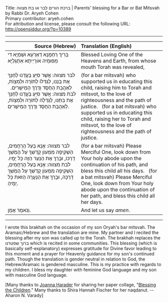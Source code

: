 <html>
<head></head>
<body>
Title: ברכת הורים לבר או בת מצווה | Parents' blessing for a Bar or Bat Mitsvah by Rabbi Dr. Aryeh Cohen<br />
Primary contributor: aryeh.cohen<br />
For attribution and license, please consult the following URL: <a href="http://opensiddur.org/?p=10389">http://opensiddur.org/?p=10389</a>
<p />
<hr />

<table style="margin-left: auto;margin-right: auto;" class="draggable">
<thead><tr><th id="x" style="text-align: right;">Source (Hebrew)</th><th style="text-align: left;">Translation (English)</th></tr></thead>
<tbody>
<tr><td style="vertical-align:top;" width="46%">
<div class="liturgy"><span lang="he">
בְּרִיךְ רַחְמָנָא דְאַרְעָא וּשְׁמַיָא
דִי מִפוּמֵיה אוֹרָיְיתָא אִתְגַלְיָא
</span></div>
</td>
 
<td style="vertical-align:top;" width="53%">
<div class="english">
Blessed Loving One of the Heavens and Earth, 
from whose mouth Torah was revealed,
</div>
</td></tr>


<tr><td style="vertical-align:top;" width="46%">
<div class="liturgy"><span lang="he">
<span class="instruction">לבר מצווה:</span> 
אֲשֶׁר סִיֵּעַ בַּעֲדֵנוּ לְחַנֵּךְ אֶת בְּנֵנוּ, 
לְגַדְּלוֹ לְתּוֹרָה וּלְמִצְוֺת, 
לְאַהֲבַת הַחֶסֶד וְדֶרֶךְ הַמֵישָׁרִים.
&nbsp;
<span class="instruction">לבת מצווה:</span>
אֲשֶׁר סִיֵּעַ בַּעֲדֵנוּ לְחַנֵּךְ אֶת בִּתֵּנוּ, 
לְגַדְּלָהּ לְתּוֹרָה וּלְמִצְוֺת, 
לְאַהֲבַת הַחֶסֶד וְדֶרֶךְ הַמֵישָׁרִים.
</span></div>
</td>
 
<td style="vertical-align:top;" width="53%">
<div class="english">
(for a bar mitsvah) 
who supported us in educating this child, 
raising him to Torah and mitsvot, 
to the love of righteousness and the path of justice. 
&nbsp;
(for a bat mitsvah) 
who supported us in educating this child, 
raising her to Torah and mitsvot, 
to the love of righteousness and the path of justice. 
</div>
</td></tr>


<tr><td style="vertical-align:top;" width="46%">
<div class="liturgy"><span lang="he">
<span class="instruction">לבר מצווה:</span> 
אָנָא בַּעַל הָרַחֲמִים, 
הַשְׁקִיפָה מִמְּעוֹן קָדְשְׁךָ עַל הֶמְשֵׁךְ דַרְכּוֹ, 
וּבָרֵךְ אֶת הַנַּעַר הַזֶּה כָּל יָמָיו.
&nbsp;
<span class="instruction">לבת מצווה:</span> 
אָנָא בַּעַל הָרַחֲמִים, 
הַשְׁקִיפָה מִמְּעוֹן קָדְשְׁךָ עַל הֶמְשֵׁךְ דַרְכָּהּ, 
וּבָרֵךְ אֶת הַנַּעֲרָה הַזֹּאת כָּל יָמֶיהָ.
</span></div>
</td>
 
<td style="vertical-align:top;" width="53%">
<div class="english">
(for a bar mitsvah) 
Please Merciful One, 
look down from Your holy abode upon the continuation of his path, 
and bless this child all his days. 
&nbsp;
(for a bat mitsvah) 
Please Merciful One, 
look down from Your holy abode upon the continuation of her path, 
and bless this child all her days.
</div>
</td></tr>


<tr><td style="vertical-align:top;" width="46%">
<div class="liturgy"><span lang="he">
וְנֹאמַר אָמֵן.
</span></div>
</td>
 
<td style="vertical-align:top;" width="53%">
<div class="english">
And let us say <em>amen</em>.
</div>
</td></tr>
</tbody></table>

<hr />

I wrote this brakhah on the occasion of my son Oryah's bar mitsvah. The Aramaic/Hebrew and the translation are mine. My partner and I recited the blessing after my son was called up to the Torah. The brakhah replaces the <span class="hebrew">ברוך שפטרנו</span> which is recited in some communities. This blessing (which is basically self-explanatory) expresses gratitude for Divine favor leading to this moment and a prayer for Heavenly guidance for my son's continued path. Though the translation is gender neutral in relation to God, the Hebrew/Aramaic is gendered masculine. This is my practice with regards to my children. I bless my daughter with feminine God language and my son with masculine God language.

[Many thanks to <a href="http://spaciousfaith.com/about/">Joanna Harader</a> for sharing her paper collage, "<a href="http://spaciousfaith.com/2011/01/31/blessing-the-children/">Blessing the Children</a>." Many thanks to Shira Hannah Fischer for her naqdanut. --Aharon N. Varady]
</body>
</html>